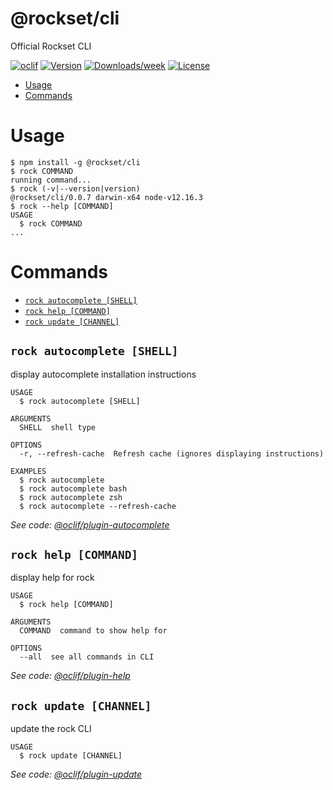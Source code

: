 @rockset/cli
============

Official Rockset CLI

[![oclif](https://img.shields.io/badge/cli-oclif-brightgreen.svg)](https://oclif.io)
[![Version](https://img.shields.io/npm/v/@rockset/cli.svg)](https://npmjs.org/package/@rockset/cli)
[![Downloads/week](https://img.shields.io/npm/dw/@rockset/cli.svg)](https://npmjs.org/package/@rockset/cli)
[![License](https://img.shields.io/npm/l/@rockset/cli.svg)](https://github.com/rockset/rockset-js/blob/master/package.json)

<!-- toc -->
* [Usage](#usage)
* [Commands](#commands)
<!-- tocstop -->
# Usage
<!-- usage -->
```sh-session
$ npm install -g @rockset/cli
$ rock COMMAND
running command...
$ rock (-v|--version|version)
@rockset/cli/0.0.7 darwin-x64 node-v12.16.3
$ rock --help [COMMAND]
USAGE
  $ rock COMMAND
...
```
<!-- usagestop -->
# Commands
<!-- commands -->
* [`rock autocomplete [SHELL]`](#rock-autocomplete-shell)
* [`rock help [COMMAND]`](#rock-help-command)
* [`rock update [CHANNEL]`](#rock-update-channel)

## `rock autocomplete [SHELL]`

display autocomplete installation instructions

```
USAGE
  $ rock autocomplete [SHELL]

ARGUMENTS
  SHELL  shell type

OPTIONS
  -r, --refresh-cache  Refresh cache (ignores displaying instructions)

EXAMPLES
  $ rock autocomplete
  $ rock autocomplete bash
  $ rock autocomplete zsh
  $ rock autocomplete --refresh-cache
```

_See code: [@oclif/plugin-autocomplete](https://github.com/oclif/plugin-autocomplete/blob/v0.2.0/src/commands/autocomplete/index.ts)_

## `rock help [COMMAND]`

display help for rock

```
USAGE
  $ rock help [COMMAND]

ARGUMENTS
  COMMAND  command to show help for

OPTIONS
  --all  see all commands in CLI
```

_See code: [@oclif/plugin-help](https://github.com/oclif/plugin-help/blob/v2.2.3/src/commands/help.ts)_

## `rock update [CHANNEL]`

update the rock CLI

```
USAGE
  $ rock update [CHANNEL]
```

_See code: [@oclif/plugin-update](https://github.com/oclif/plugin-update/blob/v1.3.10/src/commands/update.ts)_
<!-- commandsstop -->
